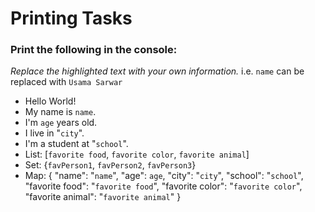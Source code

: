 # Printing Tasks
### Print the following in the console:
_Replace the highlighted text with your own information._ i.e. `name` can be replaced with `Usama Sarwar`
- Hello World!
- My name is `name`.
- I'm `age` years old.
- I live in "`city`".
- I'm a student at "`school`".
- List: [`favorite food`, `favorite color`, `favorite animal`]
- Set: {`favPerson1`, `favPerson2`, `favPerson3`}
- Map: { "name": "`name`", "age": `age`, "city": "`city`", "school": "`school`", "favorite food": "`favorite food`", "favorite color": "`favorite color`", "favorite animal": "`favorite animal`" }